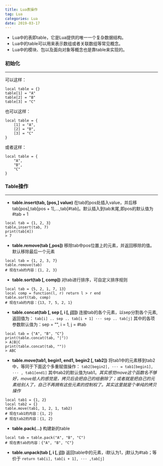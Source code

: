 ```yaml
---
title: Lua表操作
tag: Lua
categories: Lua
date: 2019-03-17
---
```


* Lua中的表即table，它是Lua提供的唯一一个复杂数据结构。
* Lua中的table可以用来表示数组或者关联数组等常见概念。
* Lua中的模块、包以及面向对象等概念也是靠table来实现的。

### 初始化
---
可以这样：
```
local table = {}
table[1] = "A"
table[2] = "B"
table[3] = "C"
```
也可以这样：
```
local table = {
    [1] = "A",
    [2] = "B",
    [3] = "C"
}
```
或者这样：
```
local table = {
    "A",
    "B",
    "C"
}
```

### Table操作
---

* **table.insert(tab, [pos,] value)**
在tab的pos处插入value，并后移tab[pos],tab[pos + 1],...,tab[#tab]。默认插入到tab末尾,即pos的默认值为#tab + 1
```
local tab = {1, 2, 3}
table,insert(tab, 7)
print(tab[4])
> 7
```

* **table.remove(tab [,pos])**
移除tab中pos位置上的元素，并返回移除的值。默认移除最后一个元素
```
local tab = {1, 2, 3, 7}
table.remove(tab)
# 现在tab的内容：{1, 2, 3} 
```

* **table.sort(tab [, comp])**
对tab进行排序，可自定义排序规则
```
local tab = {5, 2, 1, 7, 13}
local comp = function(l, r) return l > r end
table.sort(tab, comp)
# 现在tab的内容：{13, 7, 5, 2, 1}
```

* **table.concat(tab [, sep [, i [, j]]])**
连接tab的各个元素，以sep分割各个元素,返回值为：
`tab[i] .. sep .. tab[i + 1] ··· sep .. tab[j]`
其中的各项参数默认值为：sep = "", i = 1, j = #tab
```
local tab = {"A", "B", "C"}
print(table.concat(tab, "|"))
> A|B|C
print(table.concat(tab, ""))
> ABC
```

* **table.move(tab1, begin1, end1, begin2 [, tab2])**
将tab1中的元素移到tab2中，等同于下面这个多重赋值操作：
`tab2[begin2], ··· = tab1[begin1], ··· , tab1[end1]`
其中tab2的默认值为tab1。*其实感觉move这个函数名不够好，move给人的感觉是，拷贝后会把自己的给删除了；或者就是把自己的元素给别人了，自己不再拥有这些元素的控制权了。其实这里就是个单纯的拷贝操作*
```
local tab1 = {1, 2}
local tab2 = {}
table.move(tab1, 1, 2, 1, tab2)
# 现在tab1的内容：{1, 2}
# 现在tab2的内容：{1, 2}
```

* **table.pack(...)**
构建新的table
```
local tab = table.pack("A", "B", "C")
# 现在表tab的内容：{"A", "B", "C"}
```

* **table.unpack(tab [, i [, j]])**
返回table中的元素，i默认为1，j默认为#tab；等价于
`return tab[i], tab[i + 1], ··· ,tab[j]`
